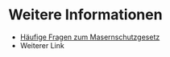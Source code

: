 # Weitere Informationen

* [Häufige Fragen zum Masernschutzgesetz](https://www.masernschutz.de/fileadmin/Masernschutzgesetz/Downloads/01-Merkblatt-Masernschutzgesetz-Eltern-VR4.pdf)
* Weiterer Link
